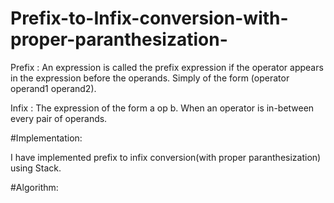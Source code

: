 # Prefix-to-Infix-conversion-with-proper-paranthesization-

Prefix : An expression is called the prefix expression if the operator appears in the expression before the operands. Simply of the form (operator operand1 operand2).

Infix : The expression of the form a op b. When an operator is in-between every pair of operands.

#Implementation:

I have implemented prefix to infix conversion(with proper paranthesization) using Stack.

#Algorithm:

